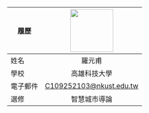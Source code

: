 |      履歷        |<img src="https://avatars.githubusercontent.com/u/22648375?v=4" width=100 height=100/>|
| ---------------- |:-----------------------------:|
| 姓名             | 羅元甫                  |
| 學校             | 高雄科技大學                  |
| 電子郵件         | C109252103@nkust.edu.tw          |
| 選修             | 智慧城市導論                  |
